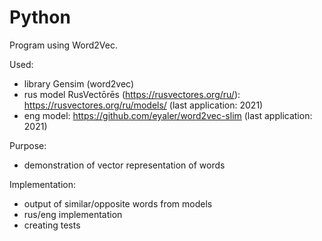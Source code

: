 # Python
Program using Word2Vec.

Used:
* library Gensim (word2vec)
* rus model RusVectōrēs (https://rusvectores.org/ru/): https://rusvectores.org/ru/models/ (last application: 2021) 
* eng model: https://github.com/eyaler/word2vec-slim (last application: 2021)

Purpose:
* demonstration of vector representation of words

Implementation:
* output of similar/opposite words from models
* rus/eng implementation
* creating tests
